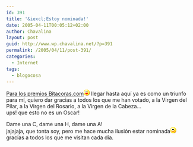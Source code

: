 ```yaml
---
id: 391
title: '&iexcl;Estoy nominada!'
date: 2005-04-11T00:05:12+02:00
author: Chavalina
layout: post
guid: http://www.wp.chavalina.net/?p=391
permalink: /2005/04/11/post-391/
categories:
  - Internet
tags:
  - blogocosa
---
```

<a href="http://www.bitacoras.com/noticias/archivos/finalistas_a_los_premios_2004_de_bitacorascom.php" target="_blank">Para los premios Bitacoras.com</a>![emo](/imagenes/emoticonos/risa.gif) llegar hasta aqu&iacute; ya es como un triunfo para m&iacute;, quiero dar gracias a todos los que me han votado, a la Virgen del Pilar, a la Virgen del Rosario, a la Virgen de la Cabeza&#8230;  
ups! que esto no es un Oscar!

Dame una C, dame una H, dame una A!  
jajajaja, que tonta soy, pero me hace mucha ilusi&oacute;n estar nominada![emo](/imagenes/emoticonos/sonrisa.gif) gracias a todos los que me visitan cada d&iacute;a.